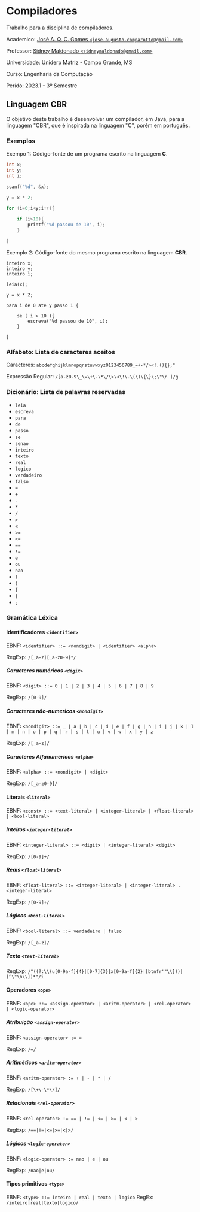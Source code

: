 # Compiladores

Trabalho para a disciplina de compiladores.

Academico: [José A. Q. C. Gomes `<jose.augusto.comparotto@gmail.com>`](mailto:jose.augusto.comparotto@gmail.com)

Professor: [Sidney Maldonado `<sidneymaldonado@gmail.com>`](mailto:sidneymaldonado@gmail.com)

Universidade: Uniderp Matriz - Campo Grande, MS

Curso: Engenharia da Computação

Perído: 2023.1 - 3º Semestre

## Linguagem CBR

O objetivo deste trabalho é desenvolver um compilador, em Java, para a linguagem "CBR", que é inspirada na linguagem "C", porém em português.

### Exemplos

Exempo 1: Código-fonte de um programa escrito na linguagem **C**.

```c
int x;
int y;
int i;

scanf("%d", &x);

y = x * 2;

for (i=0;i<y;i++){

    if (i>10){
        printf("%d passou de 10", i);
    }

}
```

Exemplo 2: Código-fonte do mesmo programa escrito na linguagem **CBR**.

```
inteiro x;
inteiro y;
inteiro i;

leia(x);

y = x * 2;

para i de 0 ate y passo 1 {

    se ( i > 10 ){
        escreva("%d passou de 10", i);
    }

}
```

### Alfabeto: Lista de caracteres aceitos

Caracteres: `abcdefghijklmnopqrstuvwxyz0123456789_=+-*/><!.(){};"`

Expressão Regular: `/[a-z0-9\_\=\+\-\*\/\>\<\!\.\(\)\{\}\;\"\n ]/g`

### Dicionário: Lista de palavras reservadas

* `leia`
* `escreva`
* `para`
* `de`
* `passo`
* `se`
* `senao`
* `inteiro`
* `texto`
* `real`
* `logico`
* `verdadeiro`
* `falso`
* `=`
* `+`
* `-`
* `*`
* `/`
* `>`
* `<`
* `>=`
* `<=`
* `==`
* `!=`
* `e`
* `ou`
* `nao`
* `(`
* `)`
* `{`
* `}`
* `;`

### Gramática Léxica

#### Identificadores `<identifier>`

EBNF: `<identifier> ::= <nondigit> | <identifier> <alpha>`

RegExp: `/[_a-z][_a-z0-9]*/`

##### Caracteres numéricos `<digit>`

EBNF: `<digit> ::= 0 | 1 | 2 | 3 | 4 | 5 | 6 | 7 | 8 | 9`

RegExp: `/[0-9]/`

##### Caracteres não-numericos `<nondigit>`

EBNF: `<nondigit> ::= _ | a | b | c | d | e | f | g | h | i | j | k | l | m | n | o | p | q | r | s | t | u | v | w | x | y | z`

RegExp: `/[_a-z]/`

##### Caracteres Alfanuméricos `<alpha>`

EBNF: `<alpha> ::= <nondigit> | <digit>`

RegExp: `/[_a-z0-9]/`


#### Literais `<literal>`

EBNF: `<const> ::= <text-literal> | <integer-literal> | <float-literal> | <bool-literal> `

##### Inteiros `<integer-literal>`

EBNF: `<integer-literal> ::= <digit> | <integer-literal> <digit>`

RegExp: `/[0-9]+/`

##### Reais `<float-literal>`

EBNF: `<float-literal> ::= <integer-literal> | <integer-literal> . <integer-literal>  `

RegExp: `/[0-9]+/`

##### Lógicos `<bool-literal>`

EBNF: `<bool-literal> ::= verdadeiro | falso`

RegExp: `/[_a-z]/`

##### Texto `<text-literal>`

RegExp: `/"((?:\\(u[0-9a-f]{4}|[0-7]{3}|x[0-9a-f]{2}|[btnfr'"\\]))|[^\"\n\\])*"/i`


#### Operadores `<ope>`

EBNF: `<ope> ::= <assign-operator> | <aritm-operator> | <rel-operator> | <logic-operator>`

##### Atribuição `<assign-operator>`

EBNF: `<assign-operator> := =`

RegExp: `/=/`

##### Aritiméticos `<aritm-operator>`

EBNF: `<aritm-operator> := + | - | * | /`

RegExp: `/[\+\-\*\/]/`

##### Relacionais `<rel-operator>`

EBNF: `<rel-operator> := == | != | <= | >= | < | >`

RegExp: `/==|!=|<=|>=|<|>/`

##### Lógicos `<logic-operator>`

EBNF: `<logic-operator> := nao | e | ou`

RegExp: `/nao|e|ou/`


#### Tipos primitivos `<type>`

EBNF: `<type> ::= inteiro | real | texto | logico`
RegEx: `/inteiro|real|texto|logico/`
